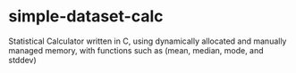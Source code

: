 # simple-dataset-calc
Statistical Calculator written in C, using dynamically allocated and manually managed memory, with functions such as (mean, median, mode, and stddev)
